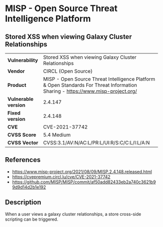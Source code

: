 # MISP - Open Source Threat Intelligence Platform
## Stored XSS when viewing Galaxy Cluster Relationships

|  |  |
|---|---|
| **Vulnerability** | Stored XSS when viewing Galaxy Cluster Relationships | 
| **Vendor** | CIRCL (Open Source) |
| **Product** | MISP - Open Source Threat Intelligence Platform & Open Standards For Threat Information Sharing  - https://www.misp-project.org/ |
| **Vulnerable version** | 2.4.147 |
| **Fixed version** | 2.4.148 |
| **CVE** | CVE-2021-37742 |
| **CVSS Score** | 5.4 Medium |
| **CVSS Vector** | CVSS:3.1/AV:N/AC:L/PR:L/UI:R/S:C/C:L/I:L/A:N  |


## References
* https://www.misp-project.org/2021/08/09/MISP.2.4.148.released.html
* https://cvepremium.circl.lu/cve/CVE-2021-37742
* https://github.com/MISP/MISP/commit/af50add82433eb2a740c3621b99d9d14d2b1e192

## Description
When a user views a galaxy cluster relationships, a store cross-side scripting can be triggered.